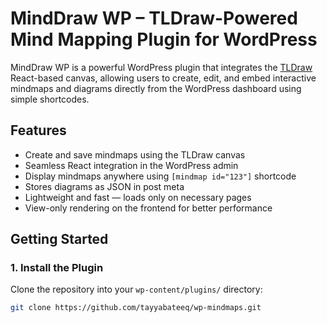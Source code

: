 # MindDraw WP – TLDraw-Powered Mind Mapping Plugin for WordPress

MindDraw WP is a powerful WordPress plugin that integrates the [TLDraw](https://www.tldraw.com/) React-based canvas, allowing users to create, edit, and embed interactive mindmaps and diagrams directly from the WordPress dashboard using simple shortcodes.

## Features

- Create and save mindmaps using the TLDraw canvas
- Seamless React integration in the WordPress admin
- Display mindmaps anywhere using `[mindmap id="123"]` shortcode
- Stores diagrams as JSON in post meta
- Lightweight and fast — loads only on necessary pages
- View-only rendering on the frontend for better performance

## Getting Started

### 1. Install the Plugin

Clone the repository into your `wp-content/plugins/` directory:

```bash
git clone https://github.com/tayyabateeq/wp-mindmaps.git